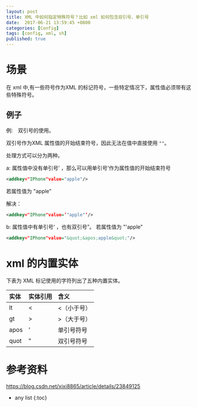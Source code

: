 ```yaml
---
layout: post
title: XML 中如何指定特殊符号？比如 xml 如何包含双引号、单引号
date:  2017-06-21 13:59:45 +0800
categories: [Config]
tags: [config, xml, sh]
published: true
---
```


# 场景

在 xml 中,有一些符号作为XML 的标记符号，一些特定情况下，属性值必须带有这些特殊符号。
 
## 例子

例:　双引号的使用。

双引号作为XML 属性值的开始结束符号，因此无法在值中直接使用 `""`。

处理方式可以分为两种。

a: 属性值中没有单引号’ ，那么可以用单引号'作为属性值的开始结束符号

```xml
<addkey="IPhone"value="apple"/>  
```

若属性值为 "apple”

解决：　 

```xml
<addkey="IPhone"value=’"apple"‘/> 
```

 b: 属性值中有单引号‘ ，也有双引号”。 若属性值为 "'apple"

```xml
<addkey="IPhone"value="&quot;&apos;apple&quot;"/> 
```

# xml 的内置实体

下表为 XML 标记使用的字符列出了五种内置实体。

| 实体| 实体引用  | 	含义 |
|:---|:---|:---|
| lt   |   <         | <（小于号） |
| gt   |   >         | >（大于号） |
| apos |   '         | 单引号符号 |
| quot |   "         | 双引号符号 |


# 参考资料

https://blog.csdn.net/xixi8865/article/details/23849125

* any list
{:toc}